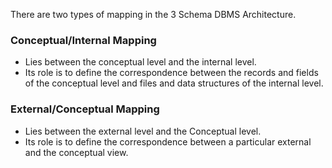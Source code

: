 There are two types of mapping in the 3 Schema DBMS Architecture.
### Conceptual/Internal Mapping
- Lies between the conceptual level and the internal level. 
- Its role is to define the correspondence between the records and fields of the conceptual level and files and data structures of the internal level.
### External/Conceptual Mapping
- Lies between the external level and the Conceptual level. 
- Its role is to define the correspondence between a particular external and the conceptual view.